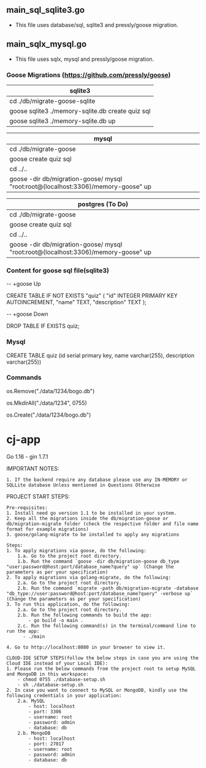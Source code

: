 ## main_sql_sqlite3.go
- This file uses database/sql, sqlite3  and pressly/goose migration.

## main_sqlx_mysql.go
- This file uses sqlx, mysql  and pressly/goose migration.

### Goose Migrations (https://github.com/pressly/goose)

|                     sqlite3                           | 
| ------------------------------------------------------|
| cd ./db/migrate-goose-sqlite                          |
| goose sqlite3 ./memory-sqlite.db create quiz sql      |
| goose sqlite3 ./memory-sqlite.db up                   |

|                     mysql                                                          | 
| -----------------------------------------------------------------------------------|
| cd ./db/migrate-goose                                                              |
| goose create quiz sql                                                              |
| cd ../..                                                                           |
| goose -dir db/migration-goose/ mysql "root:root@(localhost:3306)/memory-goose" up  |

|                     postgres (To Do)                                               | 
| -----------------------------------------------------------------------------------|
| cd ./db/migrate-goose                                                              |
| goose create quiz sql                                                              |
| cd ../..                                                                           |
| goose -dir db/migration-goose/ mysql "root:root@(localhost:3306)/memory-goose" up  |


### Content for goose sql file(sqlite3)
-- +goose Up

CREATE TABLE IF NOT EXISTS "quiz" (
    "id" INTEGER  PRIMARY KEY AUTOINCREMENT,
    "name" TEXT,
    "description" TEXT
);

-- +goose Down

DROP TABLE IF EXISTS quiz;


### Mysql
CREATE TABLE quiz (id serial primary key, name varchar(255), description varchar(255))



### Commands
os.Remove("./data/1234/bogo.db")

os.MkdirAll("./data/1234", 0755)

os.Create("./data/1234/bogo.db")















# cj-app
Go 1.16 - gin 1.7.1

IMPORTANT NOTES:

    1. If the backend require any database please use any IN-MEMORY or SQLLite database Unless mentioned in Questions Otherwise 

PROJECT START STEPS:

    Pre-requisites:
    1. Install need go version 1.1 to be installed in your system.
    2. Keep all the migrations inside the db/migration-goose or db/migration-migrate folder (check the respective folder and file name format for example migrations)
    3. goose/golang-migrate to be installed to apply any migrations

    Steps:
    1. To apply migrations via goose, do the following:
        1.a. Go to the project root directory.
        1.b. Run the command `goose -dir db/migration-goose db_type "user:password@host:port/database_name?query" up` (Change the parameters as per your specification)
    2. To apply migrations via golang-migrate, do the following:
        2.a. Go to the project root directory.
        2.b. Run the command `migrate -path db/migration-migrate -database "db_type://user:password@host:port/database_name?query" -verbose up` (Change the parameters as per your specification)
    3. To run this application, do the following:
        2.a. Go to the project root directory.
        2.b. Run the following commands to build the app:
        	- go build -o main . 
        2.c. Run the following command(s) in the terminal/command line to run the app:    
          - ./main
    
    4. Go to http://localhost:8080 in your browser to view it.
    
    CLOUD-IDE SETUP STEPS(follow the below steps in case you are using the Cloud IDE instead of your Local IDE):
	1. Please run the below commands from the project root to setup MySQL and MongoDB in this workspace:
		- chmod 0755 ./database-setup.sh
		- sh ./database-setup.sh
	2. In case you want to connect to MySQL or MongoDB, kindly use the following credentials in your application:
		2.a. MySQL
			- host: localhost
			- port: 3306
			- username: root
			- password: admin
			- database: db
		2.b. MongoDB
			- host: localhost
			- port: 27017
			- username: root
			- password: admin
			- database: db



